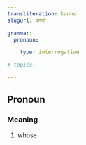 ```yaml
---
transliteration: kanno
slugurl: कण्णो

grammar:
  pronoun:

    type: interrogative

# topics:

---
```


## Pronoun

### Meaning

1. whose
